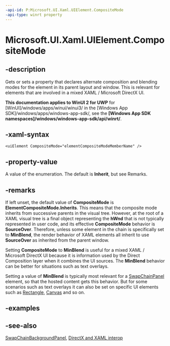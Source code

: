 ```yaml
---
-api-id: P:Microsoft.UI.Xaml.UIElement.CompositeMode
-api-type: winrt property
---
```


<!-- Property syntax
public Windows.UI.Xaml.Media.ElementCompositeMode CompositeMode { get;  set; }
-->

# Microsoft.UI.Xaml.UIElement.CompositeMode

## -description
Gets or sets a property that declares alternate composition and blending modes for the element in its parent layout and window. This is relevant for elements that are involved in a mixed XAML / Microsoft DirectX UI.

**This documentation applies to WinUI 2 for UWP** for [WinUI]/windows/apps/winui/winui3/ in the [Windows App SDK]/windows/apps/windows-app-sdk/, see the **[Windows App SDK namespaces]/windows/windows-app-sdk/api/winrt/**.

## -xaml-syntax
```xaml
<uiElement CompositeMode="elementCompositeModeMemberName" />
```


## -property-value
A value of the enumeration. The default is **Inherit**, but see Remarks.

## -remarks
If left unset, the default value of **CompositeMode** is **ElementCompositeMode.Inherits**. This means that the composite mode inherits from successive parents in the visual tree. However, at the root of a XAML visual tree is a final object representing the **hWnd** that is not typically represented in user code, and its effective **CompositeMode** behavior is **SourceOver**. Therefore, unless some element in the chain is specifically set to **MinBlend**, the render behavior of XAML elements all inherit to use **SourceOver** as inherited from the parent window.

Setting **CompositeMode** to **MinBlend** is useful for a mixed XAML / Microsoft DirectX UI because it is information used by the Direct Composition layer when it combines the UI sources. The **MinBlend** behavior can be better for situations such as text overlays.

Setting a value of **MinBlend** is typically most relevant for a [SwapChainPanel](../microsoft.ui.xaml.controls/swapchainbackgroundpanel.md) element, so that the hosted content gets this behavior. But for some scenarios such as text overlays it can also be set on specific UI elements such as [Rectangle](../microsoft.ui.xaml.shapes/rectangle.md), [Canvas](../microsoft.ui.xaml.controls/canvas.md) and so on.


## -examples

## -see-also
[SwapChainBackgroundPanel](../microsoft.ui.xaml.controls/swapchainbackgroundpanel.md), [DirectX and XAML interop](/previous-versions/windows/apps/hh825871(v=win.10))
